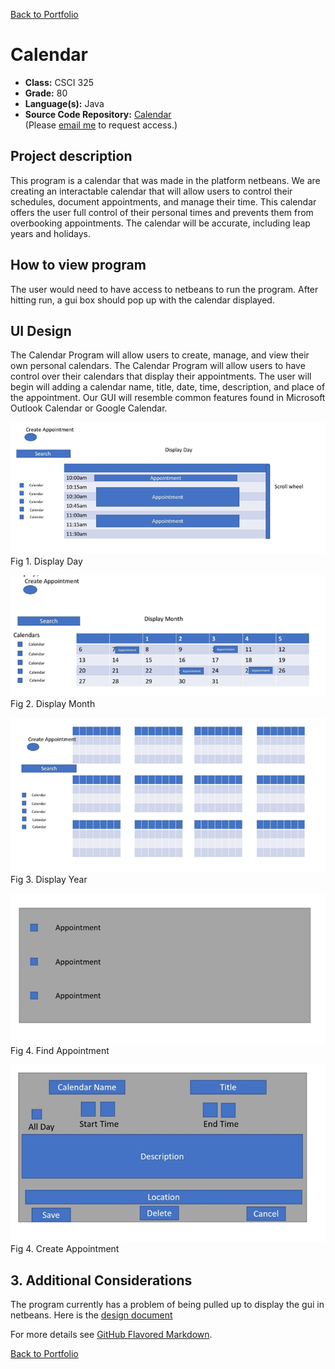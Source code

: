 [Back to Portfolio](./)

Calendar
===============

-   **Class:** CSCI 325
-   **Grade:** 80
-   **Language(s):** Java
-   **Source Code Repository:** [Calendar](https://github.com/noseypringles/Calendar/tree/master/CalendarProject/src/csu/csci325)  
    (Please [email me](mailto:kequick@csustudent.net?subject=GitHub%20Access) to request access.)

## Project description
This program is a calendar that was made in the platform netbeans. We are creating an interactable calendar that will allow users to control their schedules, document appointments, and manage their time. This calendar offers the user full control of their personal times and prevents them from overbooking appointments. The calendar will be accurate, including leap years and holidays.


## How to view program
The user would need to have access to netbeans to run the program. After hitting run, a gui box should pop up with the calendar displayed.

## UI Design
The Calendar Program will allow users to create, manage, and view their own personal calendars. The Calendar Program will allow users to have control over their calendars that display their appointments. The user will begin will adding a calendar name, title, date, time, description, and place of the appointment.  Our GUI will resemble common features found in Microsoft Outlook Calendar or Google Calendar.

![Display Day](images/csci325Media/diplayDay.png)  
Fig 1. Display Day

![Display Month](images/csci325Media/displayMonth.png)  
Fig 2. Display Month

![Display Year](images/csci325Media/displayYear.png)  
Fig 3. Display Year

![Find Appointment](images/csci325Media/findAppointment.png)  
Fig 4. Find Appointment

![Create Appointment](images/csci325Media/createAppointment.png)  
Fig 4. Create Appointment

## 3. Additional Considerations

The program currently has a problem of being pulled up to display the gui in netbeans. Here is the [design document](/pdf/DesignDocumentCalendar.pdf)

For more details see [GitHub Flavored Markdown](https://guides.github.com/features/mastering-markdown/).

[Back to Portfolio](./)
